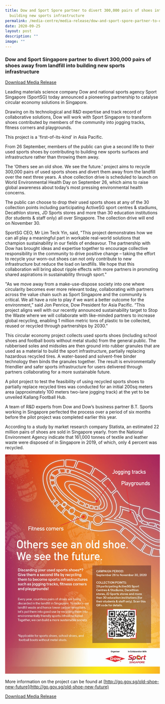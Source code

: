 ```yaml
---
title: Dow and Sport Spore partner to divert 300,000 pairs of shoes into
  building new sports infrastructure
permalink: /media-centre/media-release/dow-and-sport-spore-partner-to-divert-300000-pairs-of-shoes-into/
date: 2020-09-25
layout: post
description: ""
image: ""
---
```

### **Dow and Sport Singapore partner to divert 300,000 pairs of shoes away from landfill into building new sports infrastructure**

[Download Media Release](/files/Media%20Centre/Media%20Release/2020/September/Media%20Release_Dow%20&%20Sport%20Singapore%20partner%20to%20divert%20300,000%20pairs%20of%20shoes_FINAL.pdf)

Leading materials science company Dow and national sports agency Sport Singapore (SportSG) today announced a pioneering partnership to catalyse circular economy solutions in Singapore.

Drawing on its technological and R&D expertise and track record of collaborative solutions, Dow will work with Sport Singapore to transform shoes contributed by members of the community into jogging tracks, fitness corners and playgrounds.

This project is a 'first-of-its-kind' in Asia Pacific.

From 26 September, members of the public can give a second life to their used sports shoes by contributing to building new sports surfaces and infrastructure rather than throwing them away.

The ‘Others see an old shoe. We see the future.’ project aims to recycle 300,000 pairs of used sports shoes and divert them away from the landfill over the next three years. A shoe collection drive is scheduled to launch on World Environmental Health Day on September 26, which aims to raise global awareness about today’s most pressing environmental health concerns.

The public can choose to drop their used sports shoes at any of the 30 collection points including participating ActiveSG sport centres & stadiums, Decathlon stores, JD Sports stores and more than 30 education institutions (for students & staff only) all over Singapore. The collection drive will end on November 30.

SportSG CEO, Mr Lim Teck Yin, said, "This project demonstrates how we can all play a meaningful part in workable real-world solutions that champion sustainability in our fields of endeavour. The partnership with Dow has brought ideas and expertise together to encourage collective responsibility in the community to drive positive change – taking the effort to recycle your worn-out shoes can not only contribute to new infrastructure but reduce the load on landfills. We hope that this collaboration will bring about ripple effects with more partners in promoting shared aspirations in sustainability through sport."

"As we move away from a make-use-dispose society into one where circularity becomes ever more relevant today, collaborating with partners across the value chain such as Sport Singapore and the community is critical. We all have a role to play if we want a better outcome for the environment,” said Jon Penrice, Dow President for Asia Pacific. “This project aligns well with our recently announced sustainability target to Stop the Waste where we will collaborate with like-minded partners to increase global recycling, enabling 1 million metric tons of plastic to be collected, reused or recycled through partnerships by 2030."

This circular economy project collects used sports shoes (including school shoes and football boots without metal studs) from the general public. The rubberised soles and midsoles are then ground into rubber granules that are used as a material to build the sport infrastructure, partially replacing hazardous recycled tires. A water-based and solvent-free binder technology then binds the granules together. The result is environmentally friendlier and safer sports infrastructure for users delivered through partners collaborating for a more sustainable future.

A pilot project to test the feasibility of using recycled sports shoes to partially replace recycled tires was conducted for an initial 200sq meters area (approximately 100 meters two-lane jogging track) at the yet to be unveiled Kallang Football Hub.

A team of R&D experts from Dow and Dow’s business partner B.T. Sports working in Singapore perfected the process over a period of six months before the pilot project was completed earlier this year.

According to a study by market research company Statista, an estimated 22 million pairs of shoes are sold in Singapore yearly. from the National Environment Agency indicate that 161,000 tonnes of textile and leather waste were disposed of in Singapore in 2019, of which, only 4 percent was recycled.

![](/images/Media%20Centre/Media%20Release/2020/September/Shoe-collection_FINAL.jpeg)

More information on the project can be found at [http://go.gov.sg/old-shoe-new-future](http://go.gov.sg/old-shoe-new-future)

[Download Media Release](/files/Media%20Centre/Media%20Release/2020/September/Media%20Release_Dow%20&%20Sport%20Singapore%20partner%20to%20divert%20300,000%20pairs%20of%20shoes_FINAL.pdf)